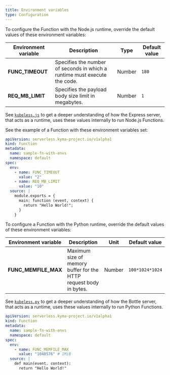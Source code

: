 ```yaml
---
title: Environment variables
type: Configuration
---
```


To configure the Function with the Node.js runtime, override the default values of these environment variables:

| Environment variable | Description                                                               | Type   | Default value |
| -------------------- | ------------------------------------------------------------------------- | ------ | ------------- |
| **FUNC_TIMEOUT**     | Specifies the number of seconds in which a runtime must execute the code. | Number | `180`         |
| **REQ_MB_LIMIT**     | Specifies the payload body size limit in megabytes.                       | Number | `1`           |

See [`kubeless.js`](https://github.com/kubeless/runtimes/blob/master/stable/nodejs/kubeless.js) to get a deeper understanding of how the Express server, that acts as a runtime, uses these values internally to run Node.js Functions.

See the example of a Function with these environment variables set:

```yaml
apiVersion: serverless.kyma-project.io/v1alpha1
kind: Function
metadata:
  name: sample-fn-with-envs
  namespace: default
spec:
  env:
    - name: FUNC_TIMEOUT
      value: "2"
    - name: REQ_MB_LIMIT
      value: "10"
  source: |
    module.exports = {
      main: function (event, context) {
        return "Hello World!";
      }
    }
```

To configure a Function with the Python runtime, override the default values of these environment variables:

| Environment variable | Description                                      | Unit   | Default value   |
| -------------------- | ------------------------------------------------ | ------ | --------------- |
| **FUNC_MEMFILE_MAX** | Maximum size of memory buffer for the HTTP request body in bytes. | Number | `100*1024*1024` | <!-- https://bottlepy.org/docs/dev/api.html#bottle.BaseRequest.MEMFILE_MAX --> |

See [`kubeless.py`](https://github.com/kubeless/runtimes/blob/master/stable/python/_kubeless.py) to get a deeper understanding of how the Bottle server, that acts as a runtime, uses these values internally to run Python Functions.

```yaml
apiVersion: serverless.kyma-project.io/v1alpha1
kind: Function
metadata:
  name: sample-fn-with-envs
  namespace: default
spec:
  env:
    - name: FUNC_MEMFILE_MAX
      value: "1048576" # 1MiB
  source: |
    def main(event. context):
      return "Hello World!"
```
